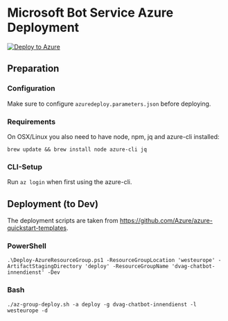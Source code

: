 # Microsoft Bot Service Azure Deployment
[![Deploy to Azure][Deploy Button]][Deploy deploy]

[Deploy Button]: https://azuredeploy.net/deploybutton.png
[Deploy deploy]: https://azuredeploy.net

## Preparation
### Configuration
Make sure to configure `azuredeploy.parameters.json` before deploying.

### Requirements
On OSX/Linux you also need to have node, npm, jq and azure-cli installed:

    brew update && brew install node azure-cli jq

### CLI-Setup
Run `az login` when first using the azure-cli.

## Deployment (to Dev)
The deployment scripts are taken from https://github.com/Azure/azure-quickstart-templates.
### PowerShell
    .\Deploy-AzureResourceGroup.ps1 -ResourceGroupLocation 'westeurope' -ArtifactStagingDirectory 'deploy' -ResourceGroupName 'dvag-chatbot-innendienst' -Dev

### Bash
    ./az-group-deploy.sh -a deploy -g dvag-chatbot-innendienst -l westeurope -d

